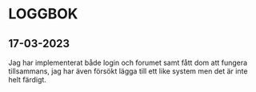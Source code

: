 # LOGGBOK

## 17-03-2023
Jag har implementerat både login och forumet samt fått dom att fungera tillsammans, jag har även försökt lägga till ett like system men det är inte helt färdigt. 